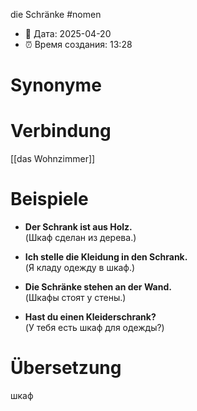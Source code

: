 die Schränke
#nomen
- 📍 Дата: 2025-04-20
- ⏰ Время создания: 13:28
# Synonyme

# Verbindung 
[[das Wohnzimmer]]
# Beispiele
- **Der Schrank ist aus Holz.**  
    (Шкаф сделан из дерева.)
    
- **Ich stelle die Kleidung in den Schrank.**  
    (Я кладу одежду в шкаф.)
    
- **Die Schränke stehen an der Wand.**  
    (Шкафы стоят у стены.)
    
- **Hast du einen Kleiderschrank?**  
    (У тебя есть шкаф для одежды?)
# Übersetzung
шкаф